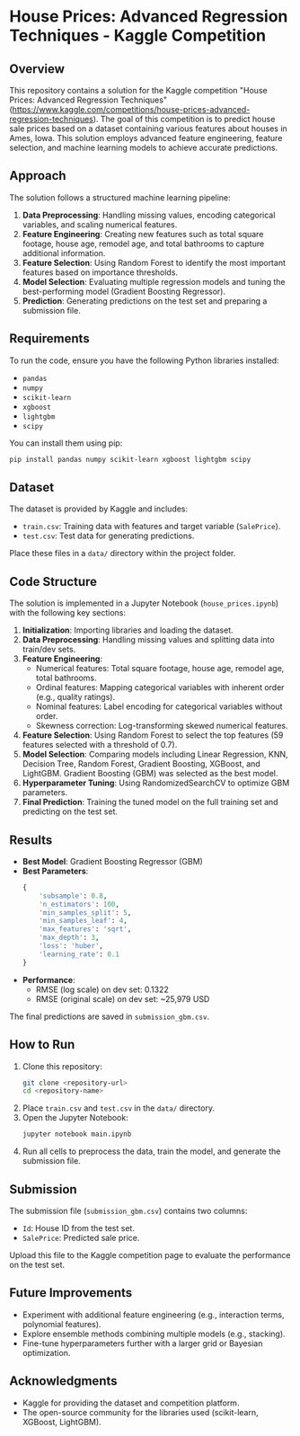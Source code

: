 # House Prices: Advanced Regression Techniques - Kaggle Competition

## Overview
This repository contains a solution for the Kaggle competition "House Prices: Advanced Regression Techniques" (https://www.kaggle.com/competitions/house-prices-advanced-regression-techniques). The goal of this competition is to predict house sale prices based on a dataset containing various features about houses in Ames, Iowa. This solution employs advanced feature engineering, feature selection, and machine learning models to achieve accurate predictions.

## Approach
The solution follows a structured machine learning pipeline:
1. **Data Preprocessing**: Handling missing values, encoding categorical variables, and scaling numerical features.
2. **Feature Engineering**: Creating new features such as total square footage, house age, remodel age, and total bathrooms to capture additional information.
3. **Feature Selection**: Using Random Forest to identify the most important features based on importance thresholds.
4. **Model Selection**: Evaluating multiple regression models and tuning the best-performing model (Gradient Boosting Regressor).
5. **Prediction**: Generating predictions on the test set and preparing a submission file.

## Requirements
To run the code, ensure you have the following Python libraries installed:
- `pandas`
- `numpy`
- `scikit-learn`
- `xgboost`
- `lightgbm`
- `scipy`

You can install them using pip:
```bash
pip install pandas numpy scikit-learn xgboost lightgbm scipy
```

## Dataset
The dataset is provided by Kaggle and includes:
- `train.csv`: Training data with features and target variable (`SalePrice`).
- `test.csv`: Test data for generating predictions.

Place these files in a `data/` directory within the project folder.

## Code Structure
The solution is implemented in a Jupyter Notebook (`house_prices.ipynb`) with the following key sections:
1. **Initialization**: Importing libraries and loading the dataset.
2. **Data Preprocessing**: Handling missing values and splitting data into train/dev sets.
3. **Feature Engineering**:
   - Numerical features: Total square footage, house age, remodel age, total bathrooms.
   - Ordinal features: Mapping categorical variables with inherent order (e.g., quality ratings).
   - Nominal features: Label encoding for categorical variables without order.
   - Skewness correction: Log-transforming skewed numerical features.
4. **Feature Selection**: Using Random Forest to select the top features (59 features selected with a threshold of 0.7).
5. **Model Selection**: Comparing models including Linear Regression, KNN, Decision Tree, Random Forest, Gradient Boosting, XGBoost, and LightGBM. Gradient Boosting (GBM) was selected as the best model.
6. **Hyperparameter Tuning**: Using RandomizedSearchCV to optimize GBM parameters.
7. **Final Prediction**: Training the tuned model on the full training set and predicting on the test set.

## Results
- **Best Model**: Gradient Boosting Regressor (GBM)
- **Best Parameters**: 
  ```python
  {
      'subsample': 0.8,
      'n_estimators': 100,
      'min_samples_split': 5,
      'min_samples_leaf': 4,
      'max_features': 'sqrt',
      'max_depth': 3,
      'loss': 'huber',
      'learning_rate': 0.1
  }
  ```
- **Performance**:
  - RMSE (log scale) on dev set: 0.1322
  - RMSE (original scale) on dev set: ~25,979 USD

The final predictions are saved in `submission_gbm.csv`.

## How to Run
1. Clone this repository:
   ```bash
   git clone <repository-url>
   cd <repository-name>
   ```
2. Place `train.csv` and `test.csv` in the `data/` directory.
3. Open the Jupyter Notebook:
   ```bash
   jupyter notebook main.ipynb
   ```
4. Run all cells to preprocess the data, train the model, and generate the submission file.

## Submission
The submission file (`submission_gbm.csv`) contains two columns:
- `Id`: House ID from the test set.
- `SalePrice`: Predicted sale price.

Upload this file to the Kaggle competition page to evaluate the performance on the test set.

## Future Improvements
- Experiment with additional feature engineering (e.g., interaction terms, polynomial features).
- Explore ensemble methods combining multiple models (e.g., stacking).
- Fine-tune hyperparameters further with a larger grid or Bayesian optimization.

## Acknowledgments
- Kaggle for providing the dataset and competition platform.
- The open-source community for the libraries used (scikit-learn, XGBoost, LightGBM).


